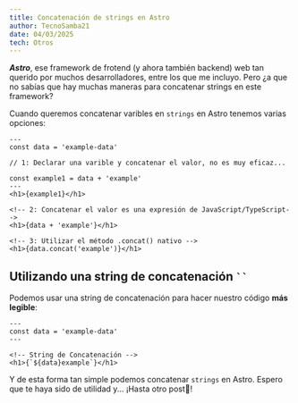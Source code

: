 ```yaml
---
title: Concatenación de strings en Astro
author: TecnoSamba21
date: 04/03/2025
tech: Otros
---
```


***Astro***, ese framework de frotend (y ahora también backend) web tan querido por muchos desarrolladores, entre los que me incluyo. Pero ¿a que no sabías que hay muchas maneras para concatenar strings en este framework?

Cuando queremos concatenar varibles en `strings` en Astro tenemos varias opciones:
~~~astro
---
const data = 'example-data'

// 1: Declarar una varible y concatenar el valor, no es muy eficaz...

const example1 = data + 'example'
---
<h1>{example1}</h1>

<!-- 2: Concatenar el valor es una expresión de JavaScript/TypeScript-->
<h1>{data + 'example'}</h1>

<!-- 3: Utilizar el método .concat() nativo -->
<h1>{data.concat('example')}</h1>
~~~

## Utilizando una string de concatenación <code>``</code>

Podemos usar una string de concatenación para hacer nuestro código **más legible**:
~~~astro
---
const data = 'example-data'
---

<!-- String de Concatenación -->
<h1>{`${data}example`}</h1>
~~~

Y de esta forma tan simple podemos concatenar `strings` en Astro. Espero que te haya sido de utilidad y... ¡Hasta otro post👋!